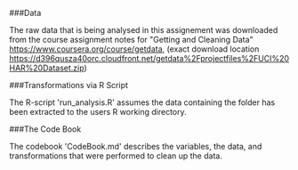 ###Data

The raw data that is being analysed in this assignement was downloaded from the course assignment notes for "Getting and Cleaning Data" https://www.coursera.org/course/getdata, (exact download location https://d396qusza40orc.cloudfront.net/getdata%2Fprojectfiles%2FUCI%20HAR%20Dataset.zip)

###Transformations via R Script

The R-script 'run_analysis.R' assumes the data containing the folder has been extracted to the users R working directory.

###The Code Book

The codebook 'CodeBook.md' describes the variables, the data, and transformations that were performed to clean up the data.

